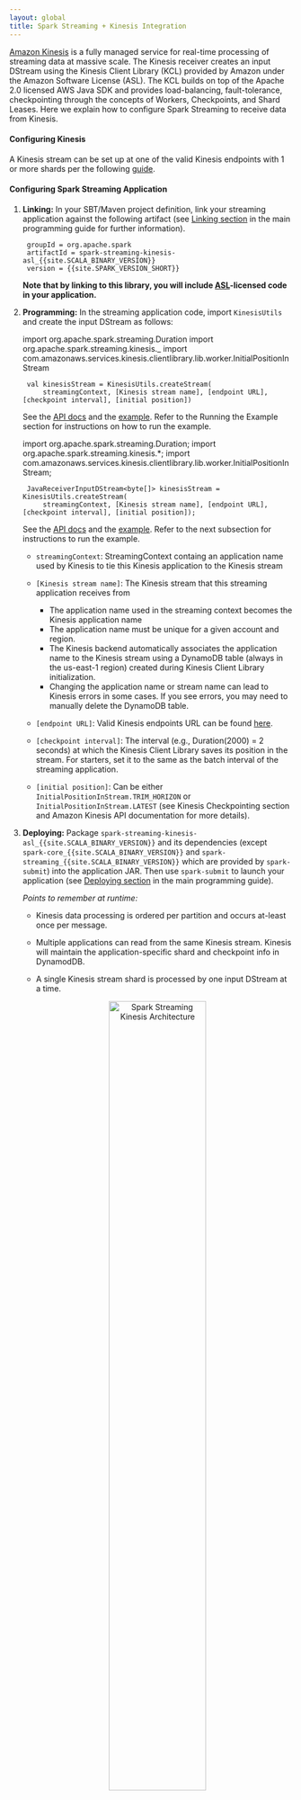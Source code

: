 ```yaml
---
layout: global
title: Spark Streaming + Kinesis Integration
---
```

[Amazon Kinesis](http://aws.amazon.com/kinesis/) is a fully managed service for real-time processing of streaming data at massive scale.
The Kinesis receiver creates an input DStream using the Kinesis Client Library (KCL) provided by Amazon under the Amazon Software License (ASL).
The KCL builds on top of the Apache 2.0 licensed AWS Java SDK and provides load-balancing, fault-tolerance, checkpointing through the concepts of Workers, Checkpoints, and Shard Leases.
Here we explain how to configure Spark Streaming to receive data from Kinesis.

#### Configuring Kinesis

A Kinesis stream can be set up at one of the valid Kinesis endpoints with 1 or more shards per the following
[guide](http://docs.aws.amazon.com/kinesis/latest/dev/step-one-create-stream.html).


#### Configuring Spark Streaming Application

1. **Linking:** In your SBT/Maven project definition, link your streaming application against the following artifact (see [Linking section](streaming-programming-guide.html#linking) in the main programming guide for further information).

		groupId = org.apache.spark
		artifactId = spark-streaming-kinesis-asl_{{site.SCALA_BINARY_VERSION}}
		version = {{site.SPARK_VERSION_SHORT}}

	**Note that by linking to this library, you will include [ASL](https://aws.amazon.com/asl/)-licensed code in your application.**

2. **Programming:** In the streaming application code, import `KinesisUtils` and create the input DStream as follows:

	<div class="codetabs">
	<div data-lang="scala" markdown="1">
		import org.apache.spark.streaming.Duration
		import org.apache.spark.streaming.kinesis._
		import com.amazonaws.services.kinesis.clientlibrary.lib.worker.InitialPositionInStream

		val kinesisStream = KinesisUtils.createStream(
        	streamingContext, [Kinesis stream name], [endpoint URL], [checkpoint interval], [initial position])

	See the [API docs](api/scala/index.html#org.apache.spark.streaming.kinesis.KinesisUtils$)
	and the [example]({{site.SPARK_GITHUB_URL}}/tree/master/extras/kinesis-asl/src/main/scala/org/apache/spark/examples/streaming/KinesisWordCountASL.scala). Refer to the Running the Example section for instructions on how to run the example.
	</div>
	<div data-lang="java" markdown="1">
		import org.apache.spark.streaming.Duration;
		import org.apache.spark.streaming.kinesis.*;
		import com.amazonaws.services.kinesis.clientlibrary.lib.worker.InitialPositionInStream;

		JavaReceiverInputDStream<byte[]> kinesisStream = KinesisUtils.createStream(
        	streamingContext, [Kinesis stream name], [endpoint URL], [checkpoint interval], [initial position]);

	See the [API docs](api/java/index.html?org/apache/spark/streaming/kinesis/KinesisUtils.html)
	and the [example]({{site.SPARK_GITHUB_URL}}/tree/master/extras/kinesis-asl/src/main/java/org/apache/spark/examples/streaming/JavaKinesisWordCountASL.java). Refer to the next subsection for instructions to run the example.
	</div>
	</div>

    - `streamingContext`: StreamingContext containg an application name used by Kinesis to tie this Kinesis application to the Kinesis stream

	- `[Kinesis stream name]`: The Kinesis stream that this streaming application receives from
		- The application name used in the streaming context becomes the Kinesis application name
		- The application name must be unique for a given account and region.
		- The Kinesis backend automatically associates the application name to the Kinesis stream using a DynamoDB table (always in the us-east-1 region) created during Kinesis Client Library initialization. 
		- Changing the application name or stream name can lead to Kinesis errors in some cases.  If you see errors, you may need to manually delete the DynamoDB table.


	- `[endpoint URL]`: Valid Kinesis endpoints URL can be found [here](http://docs.aws.amazon.com/general/latest/gr/rande.html#ak_region).

	- `[checkpoint interval]`: The interval (e.g., Duration(2000) = 2 seconds) at which the Kinesis Client Library saves its position in the stream.  For starters, set it to the same as the batch interval of the streaming application.

	- `[initial position]`: Can be either `InitialPositionInStream.TRIM_HORIZON` or `InitialPositionInStream.LATEST` (see Kinesis Checkpointing section and Amazon Kinesis API documentation for more details).


3. **Deploying:** Package `spark-streaming-kinesis-asl_{{site.SCALA_BINARY_VERSION}}` and its dependencies (except `spark-core_{{site.SCALA_BINARY_VERSION}}` and `spark-streaming_{{site.SCALA_BINARY_VERSION}}` which are provided by `spark-submit`) into the application JAR. Then use `spark-submit` to launch your application (see [Deploying section](streaming-programming-guide.html#deploying-applications) in the main programming guide).

	*Points to remember at runtime:*

	- Kinesis data processing is ordered per partition and occurs at-least once per message.

	- Multiple applications can read from the same Kinesis stream.  Kinesis will maintain the application-specific shard and checkpoint info in DynamodDB.

	- A single Kinesis stream shard is processed by one input DStream at a time.

	<p style="text-align: center;">
  		<img src="img/streaming-kinesis-arch.png"
       		title="Spark Streaming Kinesis Architecture"
       		alt="Spark Streaming Kinesis Architecture"
	       width="60%" 
        />
	  	<!-- Images are downsized intentionally to improve quality on retina displays -->
	</p>

	- A single Kinesis input DStream can read from multiple shards of a Kinesis stream by creating multiple KinesisRecordProcessor threads.

	- Multiple input DStreams running in separate processes/instances can read from a Kinesis stream.

	- You never need more Kinesis input DStreams than the number of Kinesis stream shards as each input DStream will create at least one KinesisRecordProcessor thread that handles a single shard.

	- Horizontal scaling is achieved by adding/removing  Kinesis input DStreams (within a single process or across multiple processes/instances) - up to the total number of Kinesis stream shards per the previous point.

	- The Kinesis input DStream will balance the load between all DStreams - even across processes/instances.

	- The Kinesis input DStream will balance the load during re-shard events (merging and splitting) due to changes in load.

	- As a best practice, it's recommended that you avoid re-shard jitter by over-provisioning when possible.

	- Each Kinesis input DStream maintains its own checkpoint info.  See the Kinesis Checkpointing section for more details.

	- There is no correlation between the number of Kinesis stream shards and the number of RDD partitions/shards created across the Spark cluster during input DStream processing.  These are 2 independent partitioning schemes.

#### Running the Example
To run the example,

- Download Spark source and follow the [instructions](building-spark.html) to build Spark with profile *-Pkinesis-asl*.

        mvn -Pkinesis-asl -DskipTests clean package


- Set up Kinesis stream (see earlier section) within AWS. Note the name of the Kinesis stream and the endpoint URL corresponding to the region where the stream was created.

- Set up the environment variables AWS_ACCESS_KEY_ID and AWS_SECRET_KEY with your AWS credentials.

- In the Spark root directory, run the example as follows:


	<div class="codetabs">
	<div data-lang="scala" markdown="1">
    	bin/run-example streaming.KinesisWordCountASL [Kinesis stream name] [endpoint URL]
	</div>
	<div data-lang="java" markdown="1">
        bin/run-example streaming.JavaKinesisWordCountASL [Kinesis stream name] [endpoint URL]
	</div>
	</div>

    This will wait for data to be received from the Kinesis stream.

- To generate random string data to put onto the Kinesis stream, in another terminal, run the associated Kinesis data producer.

		bin/run-example streaming.KinesisWordCountProducerASL [Kinesis stream name] [endpoint URL] 1000 10

	This will push 1000 lines per second of 10 random numbers per line to the Kinesis stream.  This data should then be received and processed by the running example.

#### Kinesis Checkpointing
- Each Kinesis input DStream periodically stores the current position of the stream in the backing DynamoDB table.  This allows the system to recover from failures and continue processing where the DStream left off.

- Checkpointing too frequently will cause excess load on the AWS checkpoint storage layer and may lead to AWS throttling.  The provided example handles this throttling with a random-backoff-retry strategy.

- If no Kinesis checkpoint info exists when the input DStream starts, it will start either from the oldest record available (InitialPositionInStream.TRIM_HORIZON) or from the latest tip (InitialPostitionInStream.LATEST).  This is configurable.
- InitialPositionInStream.LATEST could lead to missed records if data is added to the stream while no input DStreams are running (and no checkpoint info is being stored). 
- InitialPositionInStream.TRIM_HORIZON may lead to duplicate processing of records where the impact is dependent on checkpoint frequency and processing idempotency.

#### AWS IAM Roles for Kinesis
If you plan to use AWS IAM Roles to allow separate AWS credentials for different users, you need to setup IAM Users as well as IAM Policies for Kinesis, DynamoDB, and CloudWatch as follows:

***Create IAM Users***

- http://docs.aws.amazon.com/IAM/latest/UserGuide/Using_SettingUpUser.html
- https://console.aws.amazon.com/iam/home?#security_credential 

***Set up the Kinesis, DynamoDB, and CloudWatch IAM Policies***

- http://docs.aws.amazon.com/kinesis/latest/dev/kinesis-using-iam.html
- *IAM Policy Generator*  http://awspolicygen.s3.amazonaws.com/policygen.html

***Attach the Policies to the IAM Users*** 

- https://console.aws.amazon.com/iam/home?#users
- Select the User
- Select Attach Policy
- Select Custom Policy
- Paste in the Policy JSON 

***Example Policy JSON*** 

- Below is an example Policy JSON generated using the Policy Generator.  
- Just fill in the missing <pieces> to match your environment.
- The region of the DynamoDB table is intentionally hard-coded to us-east-1 as this is how Kinesis currently works.
- The DynamoDB table is the same as the application name of the Kinesis Streaming Application.  The sample included with the Spark distribution uses KinesisWordCount for the application/table name.

		{
		  "Statement": [
		    {
		      "Sid": "Stmt1414784467497",
		      "Action": "kinesis:*",
		      "Effect": "Allow",
		      "Resource": "arn:aws:kinesis:<region-of-stream>:<aws-account-id>:stream/<stream-name>"
		    },
		    {
		      "Sid": "Stmt1414784693732",
		      "Action": "dynamodb:*",
		      "Effect": "Allow",
		      "Resource": "arn:aws:dynamodb:us-east-1:<aws-account-id>:table/<dynamodb-tablename>"
		    },
		    {
		      "Sid": "Stmt1414785131046",
		      "Action": "cloudwatch:*",
		      "Effect": "Allow",
		      "Resource": "*"
		    }
		  ]
		}

***Notes***

- The region of the DynamoDB table is intentionally hard-coded to us-east-1 as this is how Kinesis currently works
- The DynamoDB table is the same as the application name of the Kinesis Streaming Application.  The sample included with the Spark distribution uses KinesisWordCount for the application/table name.  

